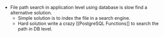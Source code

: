 - File path search in application level using database is slow find a alternative solution.
	- Simple solution is to index the file in a search engine.
	- Hard solution write a crazy [[PostgreSQL Functions]] to search the path in DB level.